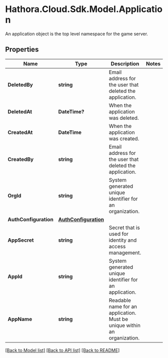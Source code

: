 # Hathora.Cloud.Sdk.Model.Application
An application object is the top level namespace for the game server.

## Properties

Name | Type | Description | Notes
------------ | ------------- | ------------- | -------------
**DeletedBy** | **string** | Email address for the user that deleted the application. | 
**DeletedAt** | **DateTime?** | When the application was deleted. | 
**CreatedAt** | **DateTime** | When the application was created. | 
**CreatedBy** | **string** | Email address for the user that deleted the application. | 
**OrgId** | **string** | System generated unique identifier for an organization. | 
**AuthConfiguration** | [**AuthConfiguration**](AuthConfiguration.md) |  | 
**AppSecret** | **string** | Secret that is used for identity and access management. | 
**AppId** | **string** | System generated unique identifier for an application. | 
**AppName** | **string** | Readable name for an application. Must be unique within an organization. | 

[[Back to Model list]](../README.md#documentation-for-models) [[Back to API list]](../README.md#documentation-for-api-endpoints) [[Back to README]](../README.md)

